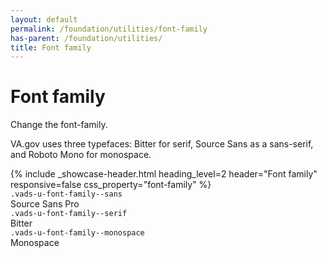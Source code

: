 ```yaml
---
layout: default
permalink: /foundation/utilities/font-family
has-parent: /foundation/utilities/
title: Font family
---
```


# Font family

<div class="va-introtext" markdown="1">
Change the font-family.
</div>

VA.gov uses three typefaces: Bitter for serif, Source Sans as a sans-serif, and Roboto Mono for monospace.

<div class="site-showcase">
{%
  include _showcase-header.html
  heading_level=2
  header="Font family"
  responsive=false
  css_property="font-family"
%}
  <div class="vads-grid-row vads-u-flex-direction--column">
    <div class="vads-grid-col site-showcase__col vads-u-display--flex tablet:vads-u-align-items--center vads-u-flex-direction--column tablet:vads-u-flex-direction--row" style="border-top:none;">
      <div><code class="code">.vads-u-font-family--sans</code></div>
      <div class="tablet:vads-u-margin-left--auto">
        <span class="vads-u-font-family--sans vads-u-font-size--2xl">Source Sans Pro</span>
      </div>
    </div>
    <div class="vads-grid-col site-showcase__col vads-u-display--flex tablet:vads-u-align-items--center vads-u-flex-direction--column tablet:vads-u-flex-direction--row">
      <div><code class="code">.vads-u-font-family--serif</code></div>
      <div class="tablet:vads-u-margin-left--auto">
        <span class="vads-u-font-family--serif vads-u-font-size--2xl">Bitter</span>
      </div>
    </div>
    <div class="vads-grid-col site-showcase__col vads-u-display--flex tablet:vads-u-align-items--center vads-u-flex-direction--column tablet:vads-u-flex-direction--row">
      <div><code class="code">.vads-u-font-family--monospace</code></div>
      <div class="tablet:vads-u-margin-left--auto">
        <span class="vads-u-font-family--monospace vads-u-font-size--2xl">Monospace</span>
      </div>
    </div>
  </div>
</div>
